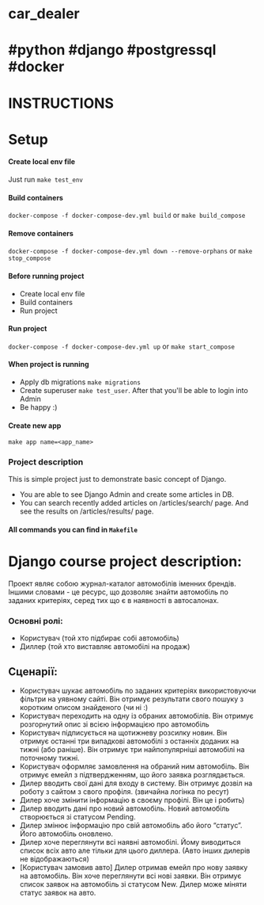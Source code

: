 # car_dealer
#python #django #postgressql #docker
=======
 # INSTRUCTIONS

# Setup

#### Create local env file

Just run `make test_env`


#### Build containers

`docker-compose -f docker-compose-dev.yml build` or `make build_compose`

#### Remove containers

`docker-compose -f docker-compose-dev.yml down --remove-orphans` or `make stop_compose`

#### Before running project

- Create local env file
- Build containers
- Run project

#### Run project

`docker-compose -f docker-compose-dev.yml up` or `make start_compose`


#### When project is running

- Apply db migrations `make migrations`
- Create superuser `make test_user`. After that you'll be able to login into Admin
- Be happy :)

#### Create new app

`make app name=<app_name>`

### Project description

This is simple project just to demonstrate basic concept of Django.

- You are able to see Django Admin and create some articles in DB.
- You can search recently added articles on /articles/search/ page. 
And see the results on /articles/results/ page.

#### All commands you can find in `Makefile`


# Django course project description:
Проект являє собою журнал-каталог автомобілів іменних брендів.
Іншими словами - це ресурс, що дозволяє знайти автомобіль по заданих критеріях, серед тих що є в наявності в автосалонах.

### Основні ролі:
   - Користувач (той хто підбирає собі автомобіль)
   - Диллер (той хто виставляє автомобілі на продаж)
	
## Сценарії:
- Користувач шукає автомобіль по заданих критеріях використовуючи фільтри на уявному сайті. Він отримує результати свого пошуку з коротким описом знайденого (чи ні :)
- Користувач переходить на одну із обраних автомобілів. Він отримує розгорнутий опис зі всією інформацією про автомобіль
- Користувач підписується на щотижневу розсилку новин. Він отримує останні три випадкові автомобілі з останніх доданих на тижні (або раніше). Він отримує три найпопулярніші автомобілі на поточному тижні.
- Користувач оформляє замовлення на обраний ним автомобіль. Він отримує емейл з підтвердженням, що його заявка розглядається.
- Дилер вводить свої дані для входу в систему. Він отримує дозвіл на роботу з сайтом з свого профіля. (звичайна логінка по ресут)
- Дилер хоче змінити інформацію в своєму профілі. Він це і робить)
- Дилер вводить дані про новий автомобіль. Новий автомобіль створюється зі статусом Pending. 
- Дилер змінює інформацію про свій автомобіль або його “статус”. Його автомобіль оновлено.
- Дилер хоче переглянути всі наявні автомобілі. Йому виводиться список всіх авто але тільки для цього диллера. (Авто інших дилерів не відображаються)
- [Користувач замовив авто] Дилер отримав емейл про нову заявку на автомобіль. Він хоче переглянути всі нові заявки. Він отримує список заявок на автомобіль зі статусом New.
Дилер може міняти статус заявок на авто.
